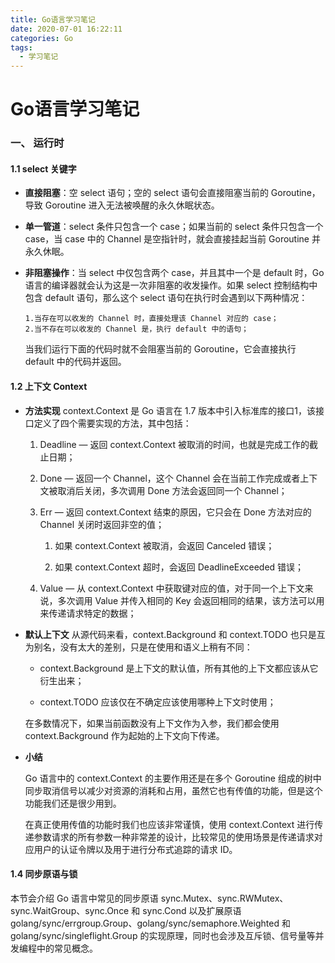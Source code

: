 ```yaml
---
title: Go语言学习笔记
date: 2020-07-01 16:22:11
categories: Go
tags:
  - 学习笔记
---
```


# Go语言学习笔记

### 一、 运行时

#### 1.1 select 关键字

- **直接阻塞**：空 select 语句；空的 select 语句会直接阻塞当前的 Goroutine，导致 Goroutine 进入无法被唤醒的永久休眠状态。
- **单一管道**：select 条件只包含一个 case；如果当前的 select 条件只包含一个 case，当 case 中的 Channel 是空指针时，就会直接挂起当前 Goroutine 并永久休眠。
- **非阻塞操作**：当 select 中仅包含两个 case，并且其中一个是 default 时，Go 语言的编译器就会认为这是一次非阻塞的收发操作。如果 select 控制结构中包含 default 语句，那么这个 select 语句在执行时会遇到以下两种情况：

      1.当存在可以收发的 Channel 时，直接处理该 Channel 对应的 case；
      2.当不存在可以收发的 Channel 是，执行 default 中的语句；

    当我们运行下面的代码时就不会阻塞当前的 Goroutine，它会直接执行 default 中的代码并返回。

#### 1.2 上下文 Context

- **方法实现** context.Context 是 Go 语言在 1.7 版本中引入标准库的接口1，该接口定义了四个需要实现的方法，其中包括：

    1. Deadline — 返回 context.Context 被取消的时间，也就是完成工作的截止日期；

    2. Done — 返回一个 Channel，这个 Channel 会在当前工作完成或者上下文被取消后关闭，多次调用 Done 方法会返回同一个 Channel；

    3. Err — 返回 context.Context 结束的原因，它只会在 Done 方法对应的 Channel 关闭时返回非空的值；

        1. 如果 context.Context 被取消，会返回 Canceled 错误；
        
        2. 如果 context.Context 超时，会返回 DeadlineExceeded 错误；

    4. Value — 从 context.Context 中获取键对应的值，对于同一个上下文来说，多次调用 Value 并传入相同的 Key 会返回相同的结果，该方法可以用来传递请求特定的数据；

- **默认上下文** 从源代码来看，context.Background 和 context.TODO 也只是互为别名，没有太大的差别，只是在使用和语义上稍有不同：

    - context.Background 是上下文的默认值，所有其他的上下文都应该从它衍生出来；

    - context.TODO 应该仅在不确定应该使用哪种上下文时使用；

  在多数情况下，如果当前函数没有上下文作为入参，我们都会使用 context.Background 作为起始的上下文向下传递。

- **小结**

  Go 语言中的 context.Context 的主要作用还是在多个 Goroutine 组成的树中同步取消信号以减少对资源的消耗和占用，虽然它也有传值的功能，但是这个功能我们还是很少用到。

  在真正使用传值的功能时我们也应该非常谨慎，使用 context.Context 进行传递参数请求的所有参数一种非常差的设计，比较常见的使用场景是传递请求对应用户的认证令牌以及用于进行分布式追踪的请求 ID。

#### 1.4 同步原语与锁

本节会介绍 Go 语言中常见的同步原语 sync.Mutex、sync.RWMutex、sync.WaitGroup、sync.Once 和 sync.Cond 以及扩展原语 golang/sync/errgroup.Group、golang/sync/semaphore.Weighted 和 golang/sync/singleflight.Group 的实现原理，同时也会涉及互斥锁、信号量等并发编程中的常见概念。